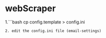 # webScraper

1.```bash
cp config.template > config.ini
```
2. edit the config.ini file (email-settings)
